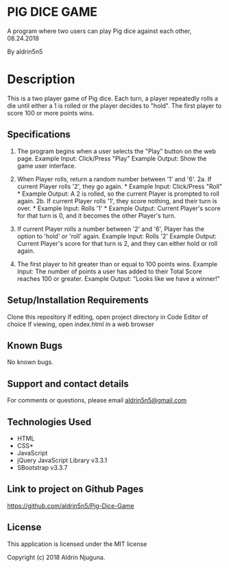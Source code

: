 # PIG DICE GAME
A program where two users can play Pig dice against each other, 08.24.2018

By aldrin5n5
# Description
This is a two player game of Pig dice. Each turn, a player repeatedly rolls a die until either a 1 is rolled or the player decides to "hold". The first player to score 100 or more points wins.

## Specifications
1. The program begins when a user selects the "Play" button on the web page.
Example Input: Click/Press "Play"
Example Output: Show the game user interface.
2. When Player rolls, return a random number between '1' and '6'.
2a. If current Player rolls '2', they go again. * Example Input: Click/Press "Roll" * Example Output: A 2 is rolled, so the current Player is prompted to roll again.
2b. If current Player rolls '1', they score nothing, and their turn is over. * Example Input: Rolls '1' * Example Output: Current Player's score for that turn is 0, and it becomes the other Player's turn.

3. If current Player rolls a number between '2' and '6', Player has the option to 'hold' or 'roll' again.
Example Input: Rolls '2'
Example Output: Current Player's score for that turn is 2, and they can either hold or roll again.
4. The first player to hit greater than or equal to 100 points wins.
Example Input: The number of points a user has added to their Total Score reaches 100 or greater.
Example Output: "Looks like we have a winner!"
## Setup/Installation Requirements
Clone this repository
If editing, open project directory in Code Editor of choice
If viewing, open index.html in a web browser
## Known Bugs
No known bugs.

## Support and contact details
For comments or questions, please email aldrin5n5@gmail.com

## Technologies Used
* HTML
* CSS*
* JavaScript
* jQuery JavaScript Library v3.3.1
* SBootstrap v3.3.7

## Link to project on Github Pages
https://github.com/aldrin5n5/Pig-Dice-Game

## License
This application is licensed under the MIT license

Copyright (c) 2018 Aldrin Njuguna.

